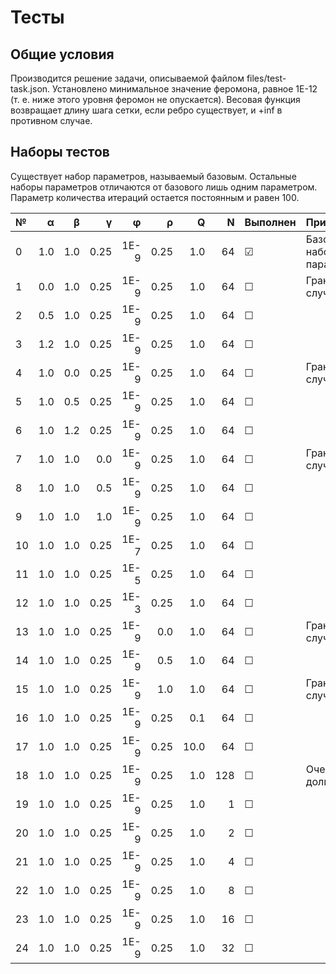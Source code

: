 # Тесты

## Общие условия ##

Производится решение задачи, описываемой файлом files/test-task.json. Установлено минимальное значение феромона, равное 1E-12 (т. е. ниже этого уровня феромон не опускается). Весовая функция возвращает длину шага сетки, если ребро существует, и +inf в противном случае.

## Наборы тестов ##

Существует набор параметров, называемый базовым. Остальные наборы параметров отличаются от базового лишь одним параметром. Параметр количества итераций остается постоянным и равен 100.

| № | &alpha; | &beta; | &gamma; | &phi; | &rho; | Q | N | Выполнен | Примечания |
|:- | ------: | -----: | ------: | ----: | ----: | -:| -:| -------- | :--------- |
|0|1.0|1.0|0.25|1E-9|0.25|1.0|64|&#9745;|Базовый набор параметров|
|1|0.0|1.0|0.25|1E-9|0.25|1.0|64|&#9744;|Граничный случай|
|2|0.5|1.0|0.25|1E-9|0.25|1.0|64|&#9744;||
|3|1.2|1.0|0.25|1E-9|0.25|1.0|64|&#9744;||
|4|1.0|0.0|0.25|1E-9|0.25|1.0|64|&#9744;|Граничный случай|
|5|1.0|0.5|0.25|1E-9|0.25|1.0|64|&#9744;||
|6|1.0|1.2|0.25|1E-9|0.25|1.0|64|&#9744;||
|7|1.0|1.0|0.0|1E-9|0.25|1.0|64|&#9744;|Граничный случай|
|8|1.0|1.0|0.5|1E-9|0.25|1.0|64|&#9744;||
|9|1.0|1.0|1.0|1E-9|0.25|1.0|64|&#9744;||
|10|1.0|1.0|0.25|1E-7|0.25|1.0|64|&#9744;||
|11|1.0|1.0|0.25|1E-5|0.25|1.0|64|&#9744;||
|12|1.0|1.0|0.25|1E-3|0.25|1.0|64|&#9744;||
|13|1.0|1.0|0.25|1E-9|0.0|1.0|64|&#9744;|Граничный случай|
|14|1.0|1.0|0.25|1E-9|0.5|1.0|64|&#9744;||
|15|1.0|1.0|0.25|1E-9|1.0|1.0|64|&#9744;|Граничный случай|
|16|1.0|1.0|0.25|1E-9|0.25|0.1|64|&#9744;||
|17|1.0|1.0|0.25|1E-9|0.25|10.0|64|&#9744;||
|18|1.0|1.0|0.25|1E-9|0.25|1.0|128|&#9744;|Очень долго!|
|19|1.0|1.0|0.25|1E-9|0.25|1.0|1|&#9744;||
|20|1.0|1.0|0.25|1E-9|0.25|1.0|2|&#9744;||
|21|1.0|1.0|0.25|1E-9|0.25|1.0|4|&#9744;||
|22|1.0|1.0|0.25|1E-9|0.25|1.0|8|&#9744;||
|23|1.0|1.0|0.25|1E-9|0.25|1.0|16|&#9744;||
|24|1.0|1.0|0.25|1E-9|0.25|1.0|32|&#9744;||
